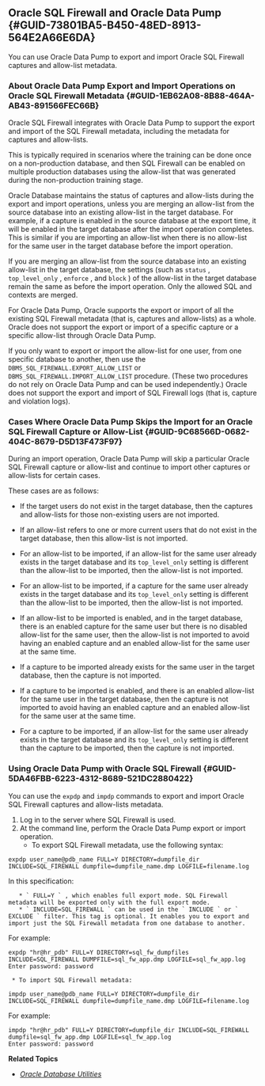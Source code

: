 ##  Oracle SQL Firewall and Oracle Data Pump {#GUID-73801BA5-B450-48ED-8913-564E2A66E6DA} 

You can use Oracle Data Pump to export and import Oracle SQL Firewall captures and allow-list metadata. 

###  About Oracle Data Pump Export and Import Operations on Oracle SQL Firewall Metadata {#GUID-1EB62A08-8B88-464A-AB43-891566FEC66B} 

Oracle SQL Firewall integrates with Oracle Data Pump to support the export and import of the SQL Firewall metadata, including the metadata for captures and allow-lists. 

This is typically required in scenarios where the training can be done once on a non-production database, and then SQL Firewall can be enabled on multiple production databases using the allow-list that was generated during the non-production training stage. 

Oracle Database maintains the status of captures and allow-lists during the export and import operations, unless you are merging an allow-list from the source database into an existing allow-list in the target database. For example, if a capture is enabled in the source database at the export time, it will be enabled in the target database after the import operation completes. This is similar if you are importing an allow-list when there is no allow-list for the same user in the target database before the import operation. 

If you are merging an allow-list from the source database into an existing allow-list in the target database, the settings (such as ` status ` , ` top_level_only ` , ` enforce ` , and ` block ` ) of the allow-list in the target database remain the same as before the import operation. Only the allowed SQL and contexts are merged. 

For Oracle Data Pump, Oracle supports the export or import of all the existing SQL Firewall metadata (that is, captures and allow-lists) as a whole. Oracle does not support the export or import of a specific capture or a specific allow-list through Oracle Data Pump. 

If you only want to export or import the allow-list for one user, from one specific database to another, then use the ` DBMS_SQL_FIREWALL.EXPORT_ALLOW_LIST ` or ` DBMS_SQL_FIREWALL.IMPORT_ALLOW_LIST ` procedure. (These two procedures do not rely on Oracle Data Pump and can be used independently.) Oracle does not support the export and import of SQL Firewall logs (that is, capture and violation logs). 

###  Cases Where Oracle Data Pump Skips the Import for an Oracle SQL Firewall Capture or Allow-List {#GUID-9C68566D-0682-404C-8679-D5D13F473F97} 

During an import operation, Oracle Data Pump will skip a particular Oracle SQL Firewall capture or allow-list and continue to import other captures or allow-lists for certain cases. 

These cases are as follows: 

  * If the target users do not exist in the target database, then the captures and allow-lists for those non-existing users are not imported. 

  * If an allow-list refers to one or more current users that do not exist in the target database, then this allow-list is not imported. 

  * For an allow-list to be imported, if an allow-list for the same user already exists in the target database and its ` top_level_only ` setting is different than the allow-list to be imported, then the allow-list is not imported. 

  * For an allow-list to be imported, if a capture for the same user already exists in the target database and its ` top_level_only ` setting is different than the allow-list to be imported, then the allow-list is not imported. 

  * If an allow-list to be imported is enabled, and in the target database, there is an enabled capture for the same user but there is no disabled allow-list for the same user, then the allow-list is not imported to avoid having an enabled capture and an enabled allow-list for the same user at the same time. 

  * If a capture to be imported already exists for the same user in the target database, then the capture is not imported. 

  * If a capture to be imported is enabled, and there is an enabled allow-list for the same user in the target database, then the capture is not imported to avoid having an enabled capture and an enabled allow-list for the same user at the same time. 

  * For a capture to be imported, if an allow-list for the same user already exists in the target database and its ` top_level_only ` setting is different than the capture to be imported, then the capture is not imported. 




###  Using Oracle Data Pump with Oracle SQL Firewall {#GUID-5DA46FBB-6223-4312-8689-521DC2880422} 

You can use the ` expdp ` and ` impdp ` commands to export and import Oracle SQL Firewall captures and allow-lists metadata. 

  1. Log in to the server where SQL Firewall is used. 
  2. At the command line, perform the Oracle Data Pump export or import operation. 
     * To export SQL Firewall metadata, use the following syntax: 
        
```
expdp user_name@pdb_name FULL=Y DIRECTORY=dumpfile_dir INCLUDE=SQL_FIREWALL dumpfile=dumpfile_name.dmp LOGFILE=filename.log
```

In this specification: 

       * ` FULL=Y ` , which enables full export mode. SQL Firewall metadata will be exported only with the full export mode. 
       * ` INCLUDE=SQL_FIREWALL ` can be used in the ` INCLUDE ` or ` EXCLUDE ` filter. This tag is optional. It enables you to export and import just the SQL Firewall metadata from one database to another. 

For example: 
        
```
expdp "hr@hr_pdb" FULL=Y DIRECTORY=sql_fw_dumpfiles INCLUDE=SQL_FIREWALL DUMPFILE=sql_fw_app.dmp LOGFILE=sql_fw_app.log
Enter password: password
```

     * To import SQL Firewall metadata: 
        
```
impdp user_name@pdb_name FULL=Y DIRECTORY=dumpfile_dir INCLUDE=SQL_FIREWALL dumpfile=dumpfile_name.dmp LOGFILE=filename.log 
```

For example: 
        
```
impdp "hr@hr_pdb" FULL=Y DIRECTORY=dumpfile_dir INCLUDE=SQL_FIREWALL dumpfile=sql_fw_app.dmp LOGFILE=sql_fw_app.log
Enter password: password
```




**Related Topics**

  * [ *Oracle Database Utilities*  ](https://docs.oracle.com/pls/topic/lookup?ctx=en/database/oracle/oracle-database/23/sqlfw&id=SUTIL-GUID-33880357-06B1-4CA2-8665-9D41347C6705)


